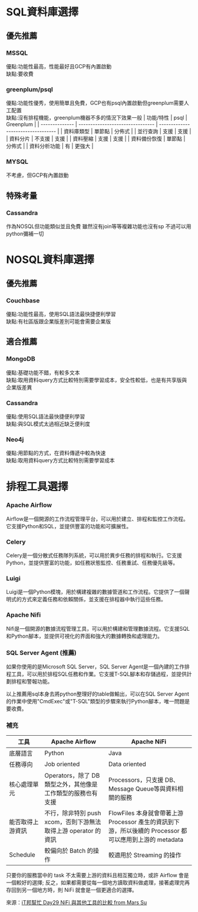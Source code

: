 # SQL資料庫選擇
## 優先推薦
### MSSQL
優點:功能性最高，性能最好且GCP有內置啟動<br>
缺點:要收費

### greenplum/psql
優點:功能性優秀，使用簡單且免費，GCP也有psql內置啟動但greenplum需要人工配置<br>
缺點:沒有排程機能，greenplum機器不多的情況下效果一般
| 功能/特性     | psql                             | Greenplum                          |
| -------------- | -------------------------------- | ---------------------------------- |
| 資料庫類型     | 單節點                           | 分佈式                             |
| 並行查詢       | 支援                             | 支援                               |
| 資料分片       | 不支援                           | 支援                               |
| 資料壓縮       | 支援                             | 支援                               |
| 資料備份恢復   | 單節點                           | 分佈式                             |
| 資料分析功能   | 有                               | 更強大                             |

### MYSQL
不考慮，但GCP有內置啟動

## 特殊考量
### Cassandra
作為NOSQL但功能類似並且免費
雖然沒有join等等複雜功能也沒有sp
不過可以用python彌補一切

# NOSQL資料庫選擇
## 優先推薦
### Couchbase
優點:功能性最高，使用SQL語法最快捷便利學習<br>
缺點:有社區版跟企業版差別可能會需要企業版

## 適合推薦
### MongoDB
優點:基礎功能不錯，有較多文本<br>
缺點:取用資料query方式比較特別需要學習成本，安全性較低，也是有共享版與企業版差異

### Cassandra
優點:使用SQL語法最快捷便利學習<br>
缺點:與SQL模式太過相近缺乏便利度

### Neo4j 
優點:用節點的方式，在資料傳遞中較為快速<br>
缺點:取用資料query方式比較特別需要學習成本

# 排程工具選擇
### Apache Airflow
Airflow是一個開源的工作流程管理平台，可以用於建立、排程和監控工作流程。它支援Python和SQL，並提供豐富的功能和可擴展性。

### Celery
Celery是一個分散式任務隊列系統，可以用於異步任務的排程和執行。它支援Python，並提供豐富的功能，如任務狀態監控、任務重試、任務優先級等。

### Luigi
 Luigi是一個Python模塊，用於構建複雜的數據管道和工作流程。它提供了一個聲明式的方式來定義任務和依賴關係，並支援在排程器中執行這些任務。

### Apache Nifi
Nifi是一個開源的數據流程管理工具，可以用於構建和管理數據流程。它支援SQL和Python腳本，並提供可視化的界面和強大的數據轉換和處理能力。

### SQL Server Agent (推薦)
如果你使用的是Microsoft SQL Server，SQL Server Agent是一個內建的工作排程工具，可以用於排程SQL任務和作業。它支援T-SQL腳本和存儲過程，並提供計劃排程和警報功能。

以上推薦用sql本身去將python整理好的table做輸出，可以在SQL Server Agent的作業中使用"CmdExec"或"T-SQL"類型的步驟來執行Python腳本，唯一問題是要收費。


### 補充

| 工具             | Apache Airflow                                                    | Apache NiFi                                               |
|----------------|----------------------------------------------------------------|----------------------------------------------------------|
| 底層語言         | Python                                                           | Java                                                     |
| 任務導向         | Job oriented                                                     | Data oriented                                            |
| 核心處理單元     | Operators，除了 DB 類型之外，其他像是工作類型的服務也有支援 | Processors，只支援 DB、Message Queue等與資料相關的服務 |
| 能否取得上游資訊 | 不行，除非特別 push xcom，否則下游無法取得上游 operator 的資訊   | FlowFiles 本身就會帶著上游 Processor 產生的資訊到下游，所以後續的 Processor 都可以應用到上游的 metadata |
| Schedule       | 較偏向於 Batch 的操作                                              | 較適用於 Streaming 的操作                                        |


只要你的服務當中的 task 不太需要上游的資料且相互獨立時，或許 Airflow 會是一個較好的選擇; 反之，如果都需要從每一個地方讀取資料做處理，接著處理完再存回到另一個地方時，則 NiFi 就會是一個更適合的選擇。

來源：[iT邦幫忙 Day29 NiFi 與其他工具的比較 from Mars Su](https://ithelp.ithome.com.tw/articles/10281489)